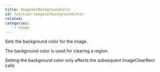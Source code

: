 ```yaml
---
title: ImageSetBackgroundColor
id: function-imagesetbackgroundcolor
related:
categories:
    - image
---
```


Sets the background color for the image.

The background color is used for clearing a region.

Setting the background color only affects the subsequent ImageClearRect calls
